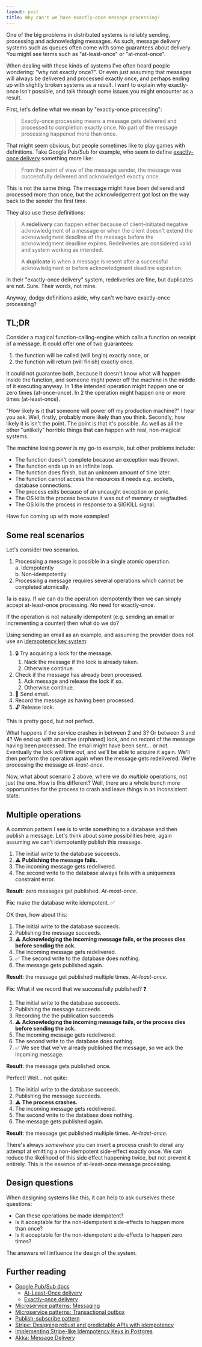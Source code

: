 ```yaml
---
layout: post
title: Why can't we have exactly-once message processing?
---
```


<!-- markdownlint-disable MD036 MD033 -->

One of the big problems in distributed systems is reliably sending, processing and acknowledging messages. As such, message delivery systems such as queues often come with some guarantees about delivery. You might see terms such as "at-least-once" or "at-most-once".

When dealing with these kinds of systems I've often heard people wondering: "why not exactly once?". Or even just assuming that messages will always be delivered and processed exactly once, and perhaps ending up with slightly broken systems as a result. I want to explain why exactly-once isn't possible, and talk through some issues you might encounter as a result.

First, let's define what we mean by "exactly-once processing":

> Exactly-once processing means a message gets delivered and processed to completion exactly once. No part of the message processing happened more than once.

That might seem obvious, but people sometimes like to play games with definitions. Take Google Pub/Sub for example, who seem to define [exactly-once delivery](https://cloud.google.com/pubsub/docs/exactly-once-delivery) something more like:

> From the point of view of the message sender, the message was successfully delivered and acknowledged exactly once.

This is not the same thing. The message might have been delivered and processed more than once, but the acknowledgement got lost on the way back to the sender the first time.

They also use these definitions:

> A **redelivery** can happen either because of client-initiated negative acknowledgment of a message or when the client doesn't extend the acknowledgment deadline of the message before the acknowledgment deadline expires. Redeliveries are considered valid and system working as intended.
>
> A **duplicate** is when a message is resent after a successful acknowledgment or before acknowledgment deadline expiration.

In their "exactly-once delivery" system, redeliveries are fine, but duplicates are not. Sure. Their words, not mine.

Anyway, dodgy definitions aside, why can't we have exactly-once processing?

## TL;DR

Consider a magical function-calling-engine which calls a function on receipt of a message. It could offer one of two guarantees:

1. the function will be called (will begin) exactly once, or
2. the function will return (will finish) exactly once.

It could not guarantee both, because it doesn't know what will happen inside the function, and someone might power off the machine in the middle of it executing anyway. In 1 the intended operation might happen one or zero times (at-once-once). In 2 the operation might happen one or more times (at-least-once).

"How likely is it that someone will power off my production machine?" I hear you ask. Well, firstly, probably more likely than you think. Secondly, how likely it is isn't the point. The point is that it's possible. As well as all the other "unlikely" horrible things that can happen with real, non-magical systems.

The machine losing power is my go-to example, but other problems include:

- The function doesn't complete because an exception was thrown.
- The function ends up in an infinite loop.
- The function does finish, but an unknown amount of time later.
- The function cannot access the resources it needs e.g. sockets, database connections.
- The process exits because of an uncaught exception or panic.
- The OS kills the process because it was out of memory or segfaulted.
- The OS kills the process in response to a SIGKILL signal.

Have fun coming up with more examples!

## Some real scenarios

Let's consider two scenarios.

1. Processing a message is possible in a single atomic operation.<br>
    a. Idempotently<br>
    b. Non-idempotently<br>
2. Processing a message requires several operations which cannot be completed atomically.

1a is easy. If we can do the operation idempotently then we can simply accept at-least-once processing. No need for exactly-once.

If the operation is not naturally idempotent (e.g. sending an email or incrementing a counter) then what do we do?

Using sending an email as an example, and assuming the provider does not use an [idempotency key system](https://brandur.org/idempotency-keys):

1. 🔒 Try acquiring a lock for the message.
    1. Nack the message if the lock is already taken.
    2. Otherwise continue.
2. Check if the message has already been processed.
    1. Ack message and release the lock if so.
    2. Otherwise continue.
3. 📨 Send email.
4. Record the message as having been processed.
5. 🔓 Release lock.

This is pretty good, but not perfect.

What happens if the service crashes in between 2 and 3? Or between 3 and 4? We end up with an active (orphaned) lock, and no record of the message having been processed. The email might have been sent... or not. Eventually the lock will time out, and we'll be able to acquire it again. We'll then perform the operation again when the message gets redelivered. We're processing the message _at-least-once_.

Now, what about scenario 2 above, where we do _multiple_ operations, not just the one. How is this different? Well, there are a whole bunch more opportunities for the process to crash and leave things in an inconsistent state.

## Multiple operations

A common pattern I see is to write something to a database and then publish a message. Let's think about some possibilities here, again assuming we can't idempotently publish this message.

1. The initial write to the database succeeds.
2. ⚠️ **Publishing the message fails.**
3. The incoming message gets redelivered.
4. The second write to the database always fails with a uniqueness constraint error.

**Result**: zero messages get published. _At-most-once_.

**Fix**: make the database write idempotent. ✅

OK then, how about this:

1. The initial write to the database succeeds.
2. Publishing the message succeeds.
3. ⚠️ **Acknowledging the incoming message fails, or the process dies before sending the ack.**
4. The incoming message gets redelivered.
5. ✅ The second write to the database does nothing.
6. The message gets published again.

**Result**: the message get published multiple times. _At-least-once_.

**Fix**: What if we record that we successfully published? ❓

1. The initial write to the database succeeds.
2. Publishing the message succeeds.
3. Recording the the publication succeeds
4. ⚠️ **Acknowledging the incoming message fails, or the process dies before sending the ack.**
5. The incoming message gets redelivered.
6. The second write to the database does nothing.
7. ✅ We see that we've already published the message, so we ack the incoming message.

**Result**: the message gets published once.

Perfect! Well... not quite:

1. The initial write to the database succeeds.
2. Publishing the message succeeds.
3. ⚠️ **The process crashes.**
4. The incoming message gets redelivered.
5. The second write to the database does nothing.
6. The message gets published again.

**Result**: the message get published multiple times. _At-least-once_.

There's always _somewhere_ you can insert a process crash to derail any attempt at emitting a non-idempotent side-effect exactly once. We can reduce the likelihood of this side effect happening twice, but not prevent it entirely. This is the essence of at-least-once message processing.

## Design questions

When designing systems like this, it can help to ask ourselves these questions:

- Can these operations be made idempotent?
- Is it acceptable for the non-idempotent side-effects to happen more than once?
- Is it acceptable for the non-idempotent side-effects to happen zero times?

The answers will influence the design of the system.

## Further reading

- [Google Pub/Sub docs](https://cloud.google.com/pubsub/docs/overview)
  - [At-Least-Once delivery](https://cloud.google.com/pubsub/docs/subscriber#at-least-once-delivery)
  - [Exactly-once delivery](https://cloud.google.com/pubsub/docs/exactly-once-delivery)
- [Microservice patterns: Messaging](https://microservices.io/patterns/communication-style/messaging.html)
- [Microservice patterns: Transactional outbox](https://microservices.io/patterns/data/transactional-outbox.html)
- [Publish-subscribe pattern](https://www.enterpriseintegrationpatterns.com/patterns/messaging/PublishSubscribeChannel.html)
- [Stripe: Designing robust and predictable APIs with idempotency](https://stripe.com/blog/idempotency)
- [Implementing Stripe-like Idempotency Keys in Postgres](https://brandur.org/idempotency-keys)
- [Akka: Message Delivery](https://doc.akka.io/docs/akka/current/general/message-delivery-reliability.html#discussion-what-does-at-most-once-mean-)
